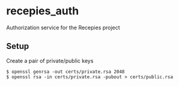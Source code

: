# recepies_auth
Authorization service for the Recepies project

## Setup
Create a pair of private/public keys
```
$ openssl genrsa -out certs/private.rsa 2048
$ openssl rsa -in certs/private.rsa -pubout > certs/public.rsa
```
